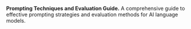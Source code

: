 **Prompting Techniques and Evaluation Guide.** 
A comprehensive guide to effective prompting strategies and evaluation methods for AI language models.

